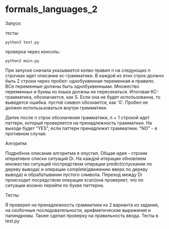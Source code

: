 # formals_languages_2

Запуск:

тесты:
	
	python3 test.py

проверка через консоль:

	python3 main.py

При запуске сначала указывается колво правил n
на следующих n строчках идет описание кс-грамматики. В каждой из этих строк должно быть 2 строки через пробел: однобуквенная переменная и правило. ВСе переменные должны быть однобуквенными. Множество переменных и буквы из языка должны не пересекаться. Итоговая KC-грамматика, обозначается, как S. Если она не будет использованна, то выведется ошибка. пустой символ обознается, как '0'. Пробел не должен использьзоваться внутри грамматики.

Далее после n строк обозначения грамматики, n + 1 строкой идет паттерн, который проверяется на пренадлежность грамматики. На выходе будет "YES", если паттерн пренадлежит грамматики. "NO" - в противном случае.

Алгоритм:

Подробное описание алгоритма я опустил. Общая идея - строим итеративно списки ситуаций Di. На каждой итерации обновляем множество ситуаций постредством операции predict(спускании по дереву вывода) и опирации complete(движению вверх по дереву вывода) и обрабатывании пустого символа. Переход между Di происходит посредством операции scan(она проверяет, что по ситуации возжно перейти по букве паттерна.

Тесты:

Я проверил на пренадлежность грамматики из 2 варианта из задания, на скобочные последовательности, арифметические выражения и палиндромы. Также сделал проверку на правильность ввода. 
Тесты в test.py
